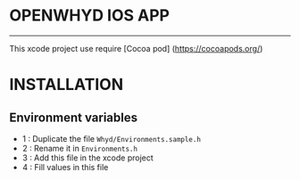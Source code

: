 
# OPENWHYD IOS APP
___

This xcode project use require [Cocoa pod] (https://cocoapods.org/)


# INSTALLATION

## Environment variables

 - 1 : Duplicate the file `Whyd/Environments.sample.h`
 - 2 : Rename it in `Environments.h`
 - 3 : Add this file in the xcode project
 - 4 : Fill values in this file






